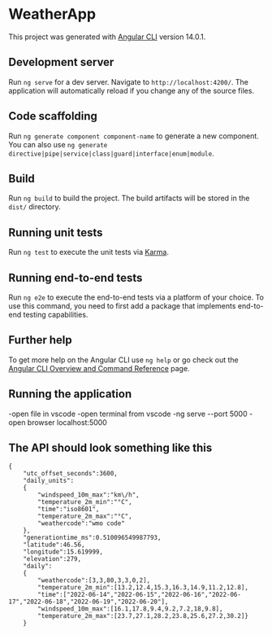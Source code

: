 # WeatherApp

This project was generated with [Angular CLI](https://github.com/angular/angular-cli) version 14.0.1.

## Development server

Run `ng serve` for a dev server. Navigate to `http://localhost:4200/`. The application will automatically reload if you change any of the source files.

## Code scaffolding

Run `ng generate component component-name` to generate a new component. You can also use `ng generate directive|pipe|service|class|guard|interface|enum|module`.

## Build

Run `ng build` to build the project. The build artifacts will be stored in the `dist/` directory.

## Running unit tests

Run `ng test` to execute the unit tests via [Karma](https://karma-runner.github.io).

## Running end-to-end tests

Run `ng e2e` to execute the end-to-end tests via a platform of your choice. To use this command, you need to first add a package that implements end-to-end testing capabilities.

## Further help

To get more help on the Angular CLI use `ng help` or go check out the [Angular CLI Overview and Command Reference](https://angular.io/cli) page.

## Running the application 
-open file in vscode
-open terminal from vscode
-ng serve --port 5000
-open browser localhost:5000

## The API should look something like this
```
{
	"utc_offset_seconds":3600,
	"daily_units":
	{		
		"windspeed_10m_max":"km\/h",
		"temperature_2m_min":"°C",
		"time":"iso8601",
		"temperature_2m_max":"°C",
		"weathercode":"wmo code"
	},
	"generationtime_ms":0.510096549987793,
	"latitude":46.56,
	"longitude":15.619999,
	"elevation":279,
	"daily":
	{
		"weathercode":[3,3,80,3,3,0,2],
		"temperature_2m_min":[13.2,12.4,15.3,16.3,14.9,11.2,12.8],
		"time":["2022-06-14","2022-06-15","2022-06-16","2022-06-17","2022-06-18","2022-06-19","2022-06-20"],
		"windspeed_10m_max":[16.1,17.8,9.4,9.2,7.2,18,9.8],
		"temperature_2m_max":[23.7,27.1,28.2,23.8,25.6,27.2,30.2]}
	}

```
